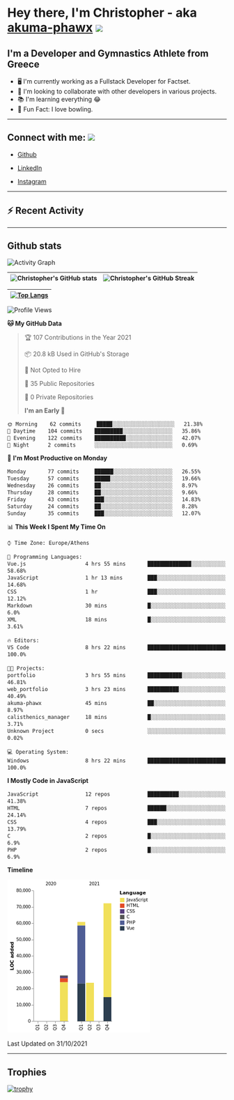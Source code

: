 # Hey there, I'm Christopher - aka [akuma-phawx](https://github.com/akuma-phawx) <img src = "https://raw.githubusercontent.com/MartinHeinz/MartinHeinz/master/wave.gif" width = 50px>

## I'm a Developer and Gymnastics Athlete from Greece

- 🖥️ I'm currently working as a Fullstack Developer for Factset.
- 🤲 I'm looking to collaborate with other developers in various projects.
- 📚 I'm learning everything 😂
- 🎳 Fun Fact: I love bowling.

---

## Connect with me: <img src='https://raw.githubusercontent.com/ShahriarShafin/ShahriarShafin/main/Assets/handshake.gif' width="100px">

- [Github](https://github.com/akuma-phawx)

- [LinkedIn](https://www.linkedin.com/in/christopher-vradis-3b9a68151/)

- [Instagram](https://www.instagram.com/chris.vrd_sw/)

---

## ⚡ Recent Activity

<!--START_SECTION:activity-->
<!--END_SECTION:activity-->

---

## Github stats

![Activity Graph](https://activity-graph.herokuapp.com/graph?username=akuma-phawx&theme=dracula)

| ![Christopher's GitHub stats](https://github-readme-stats.vercel.app/api?username=akuma-phawx&show_icons=true&theme=dracula) | ![Christopher's GitHub Streak](https://github-readme-streak-stats.herokuapp.com/?user=akuma-phawx&theme=dracula) |
| ---------------------------------------------------------------------------------------------------------------------------- | ---------------------------------------------------------------------------------------------------------------- |

| [![Top Langs](https://github-readme-stats.vercel.app/api/top-langs/?username=akuma-phawx&show_icons=true&theme=radical)](https://github.com/akuma-phawx/github-readme-stats) |
| ---------------------------------------------------------------------------------------------------------------------------------------------------------------------------- |

<!--START_SECTION:waka-->

![Profile Views](http://img.shields.io/badge/Profile%20Views-1-blue)

**🐱 My GitHub Data**

> 🏆 107 Contributions in the Year 2021
>
> 📦 20.8 kB Used in GitHub's Storage
>
> 🚫 Not Opted to Hire
>
> 📜 35 Public Repositories
>
> 🔑 0 Private Repositories
>
> **I'm an Early 🐤**

```text
🌞 Morning    62 commits     █████░░░░░░░░░░░░░░░░░░░░   21.38%
🌆 Daytime    104 commits    █████████░░░░░░░░░░░░░░░░   35.86%
🌃 Evening    122 commits    ██████████░░░░░░░░░░░░░░░   42.07%
🌙 Night      2 commits      ░░░░░░░░░░░░░░░░░░░░░░░░░   0.69%

```

📅 **I'm Most Productive on Monday**

```text
Monday       77 commits     ██████░░░░░░░░░░░░░░░░░░░   26.55%
Tuesday      57 commits     █████░░░░░░░░░░░░░░░░░░░░   19.66%
Wednesday    26 commits     ██░░░░░░░░░░░░░░░░░░░░░░░   8.97%
Thursday     28 commits     ██░░░░░░░░░░░░░░░░░░░░░░░   9.66%
Friday       43 commits     ███░░░░░░░░░░░░░░░░░░░░░░   14.83%
Saturday     24 commits     ██░░░░░░░░░░░░░░░░░░░░░░░   8.28%
Sunday       35 commits     ███░░░░░░░░░░░░░░░░░░░░░░   12.07%

```

📊 **This Week I Spent My Time On**

```text
⌚︎ Time Zone: Europe/Athens

💬 Programming Languages:
Vue.js                   4 hrs 55 mins       ██████████████░░░░░░░░░░░   58.68%
JavaScript               1 hr 13 mins        ███░░░░░░░░░░░░░░░░░░░░░░   14.68%
CSS                      1 hr                ███░░░░░░░░░░░░░░░░░░░░░░   12.12%
Markdown                 30 mins             █░░░░░░░░░░░░░░░░░░░░░░░░   6.0%
XML                      18 mins             █░░░░░░░░░░░░░░░░░░░░░░░░   3.61%

🔥 Editors:
VS Code                  8 hrs 22 mins       █████████████████████████   100.0%

🐱‍💻 Projects:
portfolio                3 hrs 55 mins       ███████████░░░░░░░░░░░░░░   46.81%
web_portfolio            3 hrs 23 mins       ██████████░░░░░░░░░░░░░░░   40.49%
akuma-phawx              45 mins             ██░░░░░░░░░░░░░░░░░░░░░░░   8.97%
calisthenics_manager     18 mins             █░░░░░░░░░░░░░░░░░░░░░░░░   3.71%
Unknown Project          0 secs              ░░░░░░░░░░░░░░░░░░░░░░░░░   0.02%

💻 Operating System:
Windows                  8 hrs 22 mins       █████████████████████████   100.0%

```

**I Mostly Code in JavaScript**

```text
JavaScript               12 repos            ██████████░░░░░░░░░░░░░░░   41.38%
HTML                     7 repos             ██████░░░░░░░░░░░░░░░░░░░   24.14%
CSS                      4 repos             ███░░░░░░░░░░░░░░░░░░░░░░   13.79%
C                        2 repos             █░░░░░░░░░░░░░░░░░░░░░░░░   6.9%
PHP                      2 repos             █░░░░░░░░░░░░░░░░░░░░░░░░   6.9%

```

**Timeline**

![Chart not found](https://raw.githubusercontent.com/akuma-phawx/akuma-phawx/main/charts/bar_graph.png)

Last Updated on 31/10/2021

<!--END_SECTION:waka-->

---

## Trophies

[![trophy](https://github-profile-trophy.vercel.app/?username=akuma-phawx&theme=onedark)](https://github.com/ryo-ma/github-profile-trophy)
